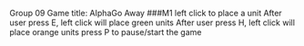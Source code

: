 Group 09
Game title: AIphaGo Away
###M1
left click to place a unit
After user press E, left click will place green units
After user press H, left click will place orange units
press P to pause/start the game